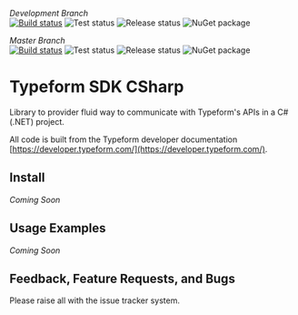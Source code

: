 *Development Branch*  
[![Build status](https://jnhaffey.visualstudio.com/Typeform-Sdk-CSharp/_apis/build/status/Typeform-Sdk-CSharp-Development)](https://jnhaffey.visualstudio.com/Typeform-Sdk-CSharp/_build/latest?definitionId=9)
![Test status](https://img.shields.io/azure-devops/tests/jnhaffey/Typeform-Sdk-CSharp/9.svg)
![Release status](https://img.shields.io/azure-devops/release/:jnhaffey/:Typeform-Sdk-CSharp/:1/:1.svg)
![NuGet package](https://img.shields.io/nuget/vpre/typeform.sdk.csharp.svg)

*Master Branch*  
[![Build status](https://jnhaffey.visualstudio.com/Typeform-Sdk-CSharp/_apis/build/status/Typeform-Sdk-CSharp-Development)](https://jnhaffey.visualstudio.com/Typeform-Sdk-CSharp/_build/latest?definitionId=10)
![Test status](https://img.shields.io/azure-devops/tests/jnhaffey/Typeform-Sdk-CSharp/10.svg)
![Release status](https://img.shields.io/azure-devops/release/:jnhaffey/:Typeform-Sdk-CSharp/:2/:2.svg)
![NuGet package](https://img.shields.io/nuget/v/typeform.sdk.csharp.svg)

# Typeform SDK CSharp

Library to provider fluid way to communicate with Typeform's APIs in a C# (.NET) project.

All code is built from the Typeform developer documentation [https://developer.typeform.com/](https://developer.typeform.com/).

## Install

*Coming Soon*

## Usage Examples

*Coming Soon*

## Feedback, Feature Requests, and Bugs

Please raise all with the issue tracker system.
